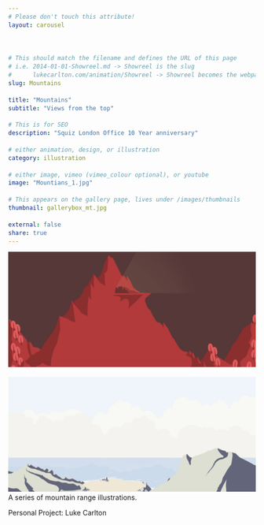 ```yaml
---
# Please don't touch this attribute!
layout: carousel



# This should match the filename and defines the URL of this page
# i.e. 2014-01-01-Showreel.md -> Showreel is the slug
#      lukecarlton.com/animation/Showreel -> Showreel becomes the webpath
slug: Mountains

title: "Mountains"
subtitle: "Views from the top"

# This is for SEO
description: "Squiz London Office 10 Year anniversary"

# either animation, design, or illustration
category: illustration

# either image, vimeo (vimeo_colour optional), or youtube
image: "Mountians_1.jpg"

# This appears on the gallery page, lives under /images/thumbnails
thumbnail: gallerybox_mt.jpg

external: false
share: true
---
```


![Concepts]( /images/Mountains_Concepts.png )
<br><br>
![Concepts]( /images/Mountains2_Concepts.png )
A series of mountain range illustrations.


Personal Project: Luke Carlton